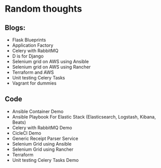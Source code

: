 # Random thoughts


## Blogs:

- Flask Blueprints
- Application Factory
- Celery with RabbitMQ
- D is for Django 
- Selenium grid on AWS using Ansible
- Selenium grid on AWS using Rancher
- Terraform and AWS
- Unit testing Celery Tasks
- Vagrant for dummies

## Code

- Ansible Container Demo
- Ansible Playbook For Elastic Stack (Elasticsearch, Logstash, Kibana, Beats)
- Celery with RabbitMQ Demo
- CicleCI Demo
- Generic Receipt Parser Service
- Selenium Grid using Ansible
- Selenium Grid using Rancher
- Terraform
- Unit testing Celery Tasks Demo
